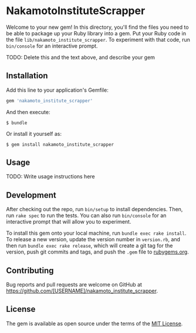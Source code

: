 # NakamotoInstituteScrapper

Welcome to your new gem! In this directory, you'll find the files you need to be able to package up your Ruby library into a gem. Put your Ruby code in the file `lib/nakamoto_institute_scrapper`. To experiment with that code, run `bin/console` for an interactive prompt.

TODO: Delete this and the text above, and describe your gem

## Installation

Add this line to your application's Gemfile:

```ruby
gem 'nakamoto_institute_scrapper'
```

And then execute:

    $ bundle

Or install it yourself as:

    $ gem install nakamoto_institute_scrapper

## Usage

TODO: Write usage instructions here

## Development

After checking out the repo, run `bin/setup` to install dependencies. Then, run `rake spec` to run the tests. You can also run `bin/console` for an interactive prompt that will allow you to experiment.

To install this gem onto your local machine, run `bundle exec rake install`. To release a new version, update the version number in `version.rb`, and then run `bundle exec rake release`, which will create a git tag for the version, push git commits and tags, and push the `.gem` file to [rubygems.org](https://rubygems.org).

## Contributing

Bug reports and pull requests are welcome on GitHub at https://github.com/[USERNAME]/nakamoto_institute_scrapper.

## License

The gem is available as open source under the terms of the [MIT License](https://opensource.org/licenses/MIT).

